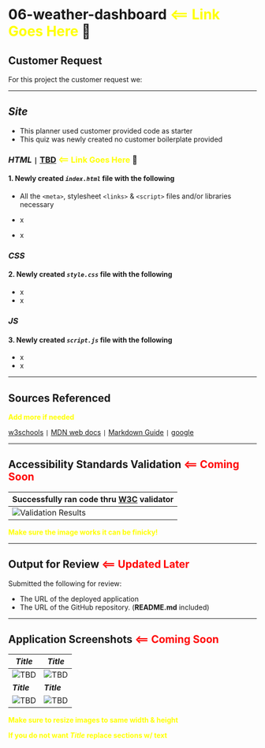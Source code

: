 # 06-weather-dashboard <span style="color:yellow">**<== Link Goes Here**</span> :link:

## Customer Request

For this project the customer request we:

---

## ***Site***

- This planner used customer provided code as starter
- This quiz was newly created no customer boilerplate provided

### ***HTML*** `|` [**TBD**](https://tbd/) <span style="color:yellow">**<== Link Goes Here**</span> :link:

#### 1. Newly created  ***`index.html`*** file with the following

- All the `<meta>`, stylesheet `<links>` & `<script>` files and/or libraries necessary

- x
- x

### ***CSS***

#### 2. Newly created ***`style.css`*** file with the following

- x
- x


### ***JS***

#### 3. Newly created ***`script.js`*** file with the following

- x
- x

---

## Sources Referenced

<span style="color:yellow">**Add more if needed**</span>

[w3schools](https://www.w3schools.com) `|`
[MDN web docs](https://developer.mozilla.org/en-US/) `|`
[Markdown Guide](https://www.markdownguide.org/) `|`
[google](https://www.google.com/)

---

## Accessibility Standards Validation <span style="color:red">**<== Coming Soon**</span>

| Successfully ran code thru [**W3C**](https://validator.w3.org/) validator |
|---------------------------------------------------------------------------|
| ![Validation Results](./images/tbd)                                       |

<span style="color:yellow">**Make sure the image works it can be finicky!**</span>

---

## Output for Review <span style="color:red">**<== Updated Later**</span>

Submitted the following for review:

- The URL of the deployed application
- The URL of the GitHub repository. (**README.md** included)

---

## Application Screenshots <span style="color:red">**<== Coming Soon**</span>

| ***Title***          | ***Title***          |
| -------------------- | -------------------- |
| ![TBD](./tbd)        | ![TBD](./tbd)        |
| ***Title***          | ***Title***          |
| ![TBD](./tbd)        | ![TBD](./tbd)        |

<span style="color:yellow">**Make sure to resize images to same width & height**</span>

<span style="color:yellow">**If you do not want ***Title*** replace sections w/ text**</span>
